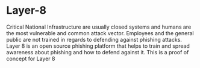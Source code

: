 # Layer-8
Critical National Infrastructure are usually closed systems and humans are the most vulnerable and common attack vector. Employees and the general public are not trained in regards to defending against phishing attacks. Layer 8 is an open source phishing platform that helps to train and spread awareness about phishing and how to defend against it. This is a proof of concept for Layer 8
